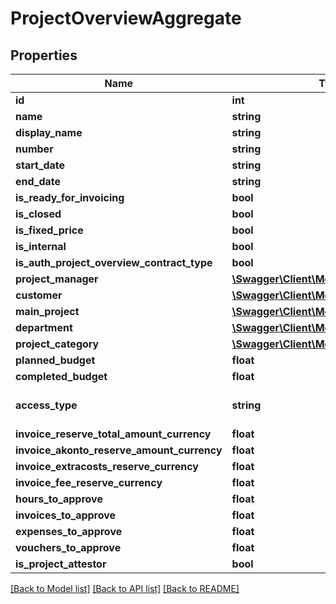 # ProjectOverviewAggregate

## Properties
Name | Type | Description | Notes
------------ | ------------- | ------------- | -------------
**id** | **int** |  | [optional] 
**name** | **string** |  | [optional] 
**display_name** | **string** |  | [optional] 
**number** | **string** |  | [optional] 
**start_date** | **string** |  | [optional] 
**end_date** | **string** |  | [optional] 
**is_ready_for_invoicing** | **bool** |  | [optional] 
**is_closed** | **bool** |  | [optional] 
**is_fixed_price** | **bool** |  | [optional] 
**is_internal** | **bool** |  | [optional] 
**is_auth_project_overview_contract_type** | **bool** |  | [optional] 
**project_manager** | [**\Swagger\Client\Model\Employee**](Employee.md) |  | [optional] 
**customer** | [**\Swagger\Client\Model\Company**](Company.md) |  | [optional] 
**main_project** | [**\Swagger\Client\Model\Project**](Project.md) |  | [optional] 
**department** | [**\Swagger\Client\Model\Department**](Department.md) |  | [optional] 
**project_category** | [**\Swagger\Client\Model\ProjectCategory**](ProjectCategory.md) |  | [optional] 
**planned_budget** | **float** |  | [optional] 
**completed_budget** | **float** |  | [optional] 
**access_type** | **string** | READ/WRITE access on project | [optional] 
**invoice_reserve_total_amount_currency** | **float** |  | [optional] 
**invoice_akonto_reserve_amount_currency** | **float** |  | [optional] 
**invoice_extracosts_reserve_currency** | **float** |  | [optional] 
**invoice_fee_reserve_currency** | **float** |  | [optional] 
**hours_to_approve** | **float** |  | [optional] 
**invoices_to_approve** | **float** |  | [optional] 
**expenses_to_approve** | **float** |  | [optional] 
**vouchers_to_approve** | **float** |  | [optional] 
**is_project_attestor** | **bool** |  | [optional] 

[[Back to Model list]](../README.md#documentation-for-models) [[Back to API list]](../README.md#documentation-for-api-endpoints) [[Back to README]](../README.md)


